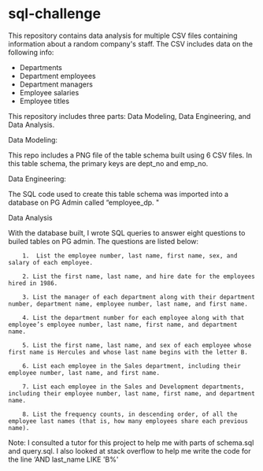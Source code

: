 # sql-challenge


This repository contains data analysis for multiple CSV files containing information about a random company's staff. The CSV includes data on the following info:

- Departments
- Department employees
- Department managers
- Employee salaries
- Employee titles

This repository includes three parts: Data Modeling, Data Engineering, and Data Analysis.

Data Modeling: 

This repo includes a PNG file of the table schema built using 6 CSV files. In this table schema, the primary keys are dept_no and emp_no. 

Data Engineering:

The SQL code used to create this table schema was imported into a database on PG Admin called “employee_dp. " 

Data Analysis

With the database built, I wrote SQL queries to answer eight questions to builed tables on PG admin. The questions are listed below:

        1.  List the employee number, last name, first name, sex, and salary of each employee.

        2. List the first name, last name, and hire date for the employees hired in 1986.

        3. List the manager of each department along with their department number, department name, employee number, last name, and first name.

        4. List the department number for each employee along with that employee’s employee number, last name, first name, and department name.

        5. List the first name, last name, and sex of each employee whose first name is Hercules and whose last name begins with the letter B.
        
        6. List each employee in the Sales department, including their employee number, last name, and first name.

        7. List each employee in the Sales and Development departments, including their employee number, last name, first name, and department name.

        8. List the frequency counts, in descending order, of all the employee last names (that is, how many employees share each previous name).

Note: 
    I consulted a tutor for this project to help me with parts of schema.sql and query.sql. I also looked at stack overflow to help me write the code for the line  ‘AND last_name LIKE 'B%'





